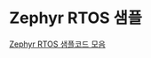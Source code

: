 # Zephyr RTOS 샘플

[Zephyr RTOS 샘플코드 모음](https://github.com/zephyrproject-rtos/zephyr/tree/main/samples)
